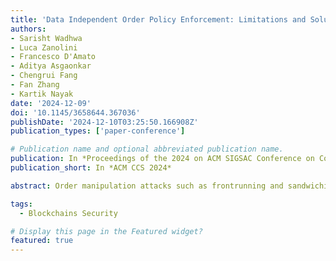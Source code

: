 ```yaml
---
title: 'Data Independent Order Policy Enforcement: Limitations and Solutions'
authors:
- Sarisht Wadhwa
- Luca Zanolini
- Francesco D'Amato
- Aditya Asgaonkar
- Chengrui Fang
- Fan Zhang
- Kartik Nayak
date: '2024-12-09'
doi: '10.1145/3658644.367036'
publishDate: '2024-12-10T03:25:50.166908Z'
publication_types: ['paper-conference']

# Publication name and optional abbreviated publication name.
publication: In *Proceedings of the 2024 on ACM SIGSAC Conference on Computer and Communications Security*
publication_short: In *ACM CCS 2024*

abstract: Order manipulation attacks such as frontrunning and sandwiching have become an increasing concern in blockchain applications such as DeFi. To protect from such attacks, several recent works have designed order policy enforcement (OPE) protocols to order transactions fairly in a data-independent fashion. However, while the manipulation attacks are motivated by monetary profits, the defenses assume honesty among a significantly large set of participants. In existing protocols, if all participants are rational, they may be incentivized to collude and circumvent the order policy without incurring any penalty. This work makes two key contributions. First, we explore whether the need for the honesty assumption is fundamental. Indeed, we show that it is impossible to design OPE protocols under some requirements when all parties are rational. Second, we explore the tradeoffs needed to circumvent the impossibility result. In the process, we propose a novel concept of rationally binding transactions that allows us to construct AnimaguSwap, the first content-oblivious Automated Market Makers (AMM) interface that is secure under rationality. We report on a prototype implementation of AnimaguSwap and performance evaluation results demonstrating its practicality.

tags:
  - Blockchains Security

# Display this page in the Featured widget?
featured: true
---
```

